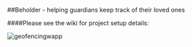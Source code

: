 ##Beholder - helping guardians keep track of their loved ones

####Please see the wiki for project setup details:

![geofencingwapp](https://cloud.githubusercontent.com/assets/7423576/22383527/09cf1926-e47f-11e6-8a03-46b3047980ce.png)
